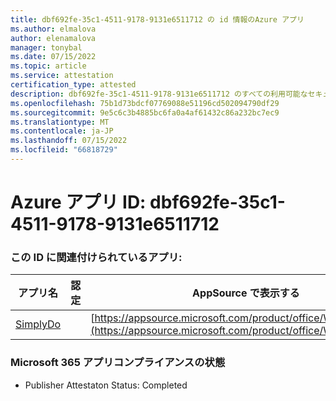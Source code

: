 ```yaml
---
title: dbf692fe-35c1-4511-9178-9131e6511712 の id 情報のAzure アプリ
ms.author: elmalova
author: elenamalova
manager: tonybal
ms.date: 07/15/2022
ms.topic: article
ms.service: attestation
certification_type: attested
description: dbf692fe-35c1-4511-9178-9131e6511712 のすべての利用可能なセキュリティとコンプライアンス情報。
ms.openlocfilehash: 75b1d73bdcf07769088e51196cd502094790df29
ms.sourcegitcommit: 9e5c6c3b4885bc6fa0a4af61432c86a232bc7ec9
ms.translationtype: MT
ms.contentlocale: ja-JP
ms.lasthandoff: 07/15/2022
ms.locfileid: "66818729"
---
```

# <a name="azure-app-id-dbf692fe-35c1-4511-9178-9131e6511712"></a>Azure アプリ ID: dbf692fe-35c1-4511-9178-9131e6511712


### <a name="apps-associated-with-this-id"></a>この ID に関連付けられているアプリ:
| **アプリ名** | **認定** | **AppSource で表示する** |
|--------------|---------------|-----------------------|
| [SimplyDo](../forward/WA200004248.md) |  | [https://appsource.microsoft.com/product/office/WA200004248](https://appsource.microsoft.com/product/office/WA200004248) |

### <a name="microsoft-365-app-compliance-status"></a>Microsoft 365 アプリコンプライアンスの状態
- Publisher Attestaton Status: Completed
